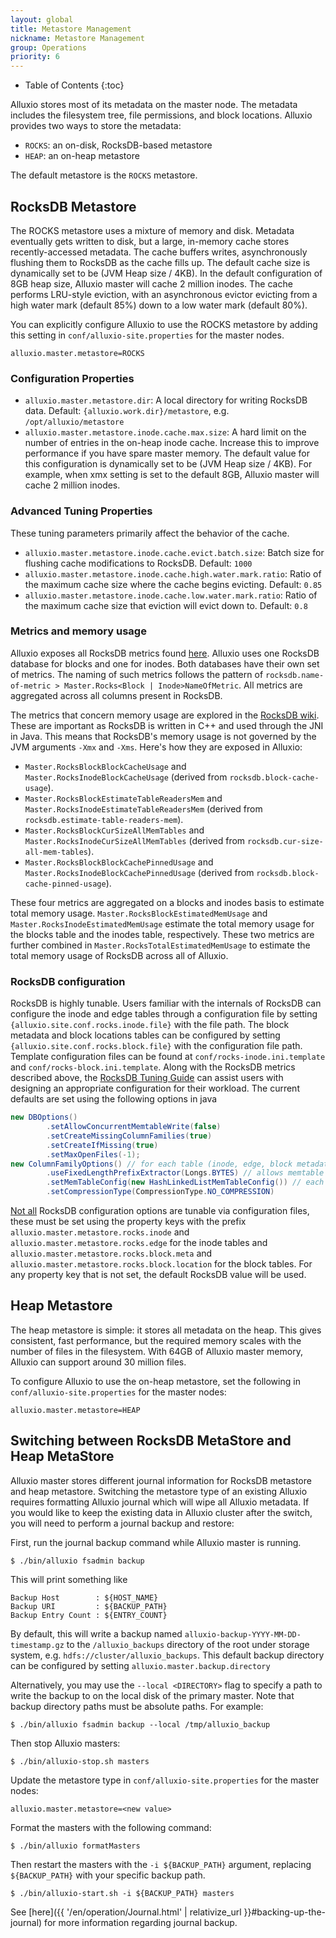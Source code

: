 ```yaml
---
layout: global
title: Metastore Management
nickname: Metastore Management
group: Operations
priority: 6
---
```


* Table of Contents
{:toc}

Alluxio stores most of its metadata on the master node. The metadata includes the
filesystem tree, file permissions, and block locations. Alluxio provides two ways
to store the metadata:
  * `ROCKS`: an on-disk, RocksDB-based metastore
  * `HEAP`: an on-heap metastore

The default metastore is the `ROCKS` metastore.

## RocksDB Metastore

The ROCKS metastore uses a mixture of memory and disk. Metadata eventually gets
written to disk, but a large, in-memory cache stores recently-accessed metadata. The
cache buffers writes, asynchronously flushing them to RocksDB as the cache fills up.
The default cache size is dynamically set to be (JVM Heap size / 4KB).
In the default configuration of 8GB heap size, Alluxio master will cache 2 million inodes.
The cache performs LRU-style eviction, with an asynchronous evictor evicting from a
high water mark (default 85%) down to a low water mark (default 80%).

You can explicitly configure Alluxio to use the ROCKS metastore by adding this setting
in `conf/alluxio-site.properties` for the master nodes.

```properties
alluxio.master.metastore=ROCKS
```

### Configuration Properties

* `alluxio.master.metastore.dir`: A local directory for writing RocksDB data.
Default: `{alluxio.work.dir}/metastore`, e.g. `/opt/alluxio/metastore`
* `alluxio.master.metastore.inode.cache.max.size`: A hard limit on the number of entries in the on-heap inode cache.
Increase this to improve performance if you have spare master memory. 
The default value for this configuration is dynamically set to be (JVM Heap size / 4KB).
For example, when xmx setting is set to the default 8GB, Alluxio master will cache 2 million inodes.

### Advanced Tuning Properties

These tuning parameters primarily affect the behavior of the cache.

* `alluxio.master.metastore.inode.cache.evict.batch.size`: Batch size for flushing cache
  modifications to RocksDB. Default: `1000`
* `alluxio.master.metastore.inode.cache.high.water.mark.ratio`: Ratio of the maximum cache size
  where the cache begins evicting. Default: `0.85`
* `alluxio.master.metastore.inode.cache.low.water.mark.ratio`: Ratio of the maximum cache size
  that eviction will evict down to. Default: `0.8`

### Metrics and memory usage
Alluxio exposes all RocksDB metrics found [here](https://github.com/facebook/rocksdb/blob/2b5c29f9f3a5c622031368bf3bf4566f5c590ce5/include/rocksdb/db.h#L1104-L1136).
Alluxio uses one RocksDB database for blocks and one for inodes. Both databases have their own set of metrics. The naming of
such metrics follows the pattern of `rocksdb.name-of-metric > Master.Rocks<Block | Inode>NameOfMetric`. All metrics are 
aggregated across all columns present in RocksDB.

The metrics that concern memory usage are explored in the [RocksDB wiki](https://github.com/facebook/rocksdb/wiki/Memory-usage-in-RocksDB).
These are important as RocksDB is written in C++ and used through the JNI in Java. This means that RocksDB's memory usage is not
governed by the JVM arguments `-Xmx` and `-Xms`. Here's how they are exposed in Alluxio:
- `Master.RocksBlockBlockCacheUsage` and `Master.RocksInodeBlockCacheUsage` (derived from `rocksdb.block-cache-usage`).
- `Master.RocksBlockEstimateTableReadersMem` and `Master.RocksInodeEstimateTableReadersMem` (derived from `rocksdb.estimate-table-readers-mem`).
- `Master.RocksBlockCurSizeAllMemTables` and `Master.RocksInodeCurSizeAllMemTables` (derived from `rocksdb.cur-size-all-mem-tables`).
- `Master.RocksBlockBlockCachePinnedUsage` and `Master.RocksInodeBlockCachePinnedUsage` (derived from `rocksdb.block-cache-pinned-usage`).

These four metrics are aggregated on a blocks and inodes basis to estimate total memory usage. `Master.RocksBlockEstimatedMemUsage`
and `Master.RocksInodeEstimatedMemUsage` estimate the total memory usage for the blocks table and the inodes table, respectively.
These two metrics are further combined in `Master.RocksTotalEstimatedMemUsage` to estimate the total memory usage of RocksDB across
all of Alluxio.

### RocksDB configuration

RocksDB is highly tunable.
Users familiar with the internals of RocksDB can configure the inode and edge tables through a configuration
file by setting `{alluxio.site.conf.rocks.inode.file}` with the file path. The block metadata and block locations
tables can be configured by setting `{alluxio.site.conf.rocks.block.file}` with the configuration file path.
Template configuration files can be found at `conf/rocks-inode.ini.template` and `conf/rocks-block.ini.template`.
Along with the RocksDB metrics described above, the [RocksDB Tuning Guide](https://github.com/facebook/rocksdb/wiki/RocksDB-Tuning-Guide)
can assist users with designing an appropriate configuration for their workload.
The current defaults are set using the following options in java
```java
new DBOptions()
        .setAllowConcurrentMemtableWrite(false)
        .setCreateMissingColumnFamilies(true)
        .setCreateIfMissing(true)
        .setMaxOpenFiles(-1);
new ColumnFamilyOptions() // for each table (inode, edge, block metadata and block location)
        .useFixedLengthPrefixExtractor(Longs.BYTES) // allows memtable hash buckets by inode id or block id
        .setMemTableConfig(new HashLinkedListMemTableConfig()) // each bucket is a linked list
        .setCompressionType(CompressionType.NO_COMPRESSION)
```

[Not all](https://github.com/facebook/rocksdb/blob/7.2.fb/include/rocksdb/utilities/options_util.h#L22-L72)
RocksDB configuration options are tunable via configuration files, these
must be set using the property keys with the prefix `alluxio.master.metastore.rocks.inode`
and `alluxio.master.metastore.rocks.edge` for the inode tables and `alluxio.master.metastore.rocks.block.meta`
and `alluxio.master.metastore.rocks.block.location` for the block tables. For any property key
that is not set, the default RocksDB value will be used.

## Heap Metastore

The heap metastore is simple: it stores all metadata on the heap. This gives consistent,
fast performance, but the required memory scales with the number of files in the
filesystem. With 64GB of Alluxio master memory, Alluxio can support around 30 million files.

To configure Alluxio to use the on-heap metastore, set the following in
`conf/alluxio-site.properties` for the master nodes:

```properties
alluxio.master.metastore=HEAP
```

## Switching between RocksDB MetaStore and Heap MetaStore

Alluxio master stores different journal information for RocksDB metastore and heap metastore.
Switching the metastore type of an existing Alluxio requires formatting Alluxio journal which will wipe
all Alluxio metadata. If you would like to keep the existing data in Alluxio cluster after the switch,
you will need to perform a journal backup and restore:

First, run the journal backup command while Alluxio master is running.

```console
$ ./bin/alluxio fsadmin backup
```

This will print something like

```
Backup Host        : ${HOST_NAME}
Backup URI         : ${BACKUP_PATH}
Backup Entry Count : ${ENTRY_COUNT}
```

By default, this will write a backup named
`alluxio-backup-YYYY-MM-DD-timestamp.gz` to the `/alluxio_backups` directory of
the root under storage system, e.g. `hdfs://cluster/alluxio_backups`. This default
backup directory can be configured by setting `alluxio.master.backup.directory`

Alternatively, you may use the `--local <DIRECTORY>` flag to
specify a path to write the backup to on the local disk of the primary master.
Note that backup directory paths must be absolute paths.
For example:

```console
$ ./bin/alluxio fsadmin backup --local /tmp/alluxio_backup
```

Then stop Alluxio masters:

```console
$ ./bin/alluxio-stop.sh masters
```

Update the metastore type in `conf/alluxio-site.properties` for the master nodes:

```properties
alluxio.master.metastore=<new value>
```

Format the masters with the following command:

```console
$ ./bin/alluxio formatMasters
```

Then restart the masters with the `-i ${BACKUP_PATH}` argument, replacing
`${BACKUP_PATH}` with your specific backup path.

```console
$ ./bin/alluxio-start.sh -i ${BACKUP_PATH} masters
```

See [here]({{ '/en/operation/Journal.html' | relativize_url }}#backing-up-the-journal)
for more information regarding journal backup.
